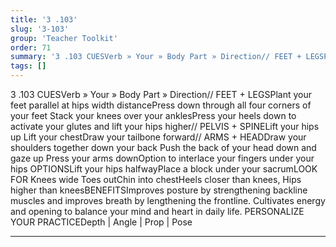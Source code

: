 ```yaml
---
title: '3 .103'
slug: '3-103'
group: 'Teacher Toolkit'
order: 71
summary: '3 .103 CUESVerb » Your » Body Part » Direction// FEET + LEGSPlant your feet parallel at hips width distancePress down through all four corners of your feet Stack your knees over yo'
tags: []
---
```


3 .103
CUESVerb » Your » Body Part » Direction// FEET + LEGSPlant your feet parallel at hips width distancePress down through all four corners of your feet Stack your knees over your anklesPress your heels down to activate your glutes and lift your hips higher// PELVIS + SPINELift your hips up Lift your chestDraw your tailbone forward// ARMS + HEADDraw your shoulders together down your back Push the back of your head down and gaze up Press your arms downOption to interlace your fingers under your hips
OPTIONSLift your hips halfwayPlace a block under your sacrumLOOK FOR Knees wide Toes outChin into chestHeels closer than knees, Hips higher than kneesBENEFITSImproves posture by strengthening backline muscles and improves breath by lengthening the frontline. Cultivates energy and opening to balance your mind and heart in daily life.
PERSONALIZE YOUR PRACTICEDepth | Angle | Prop | Pose

---
